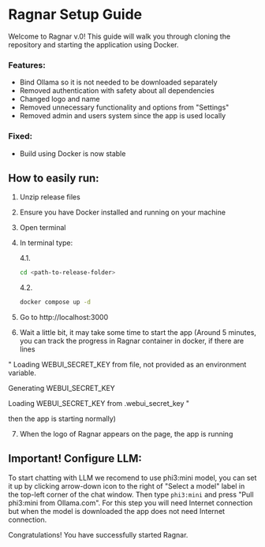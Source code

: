 # Ragnar Setup Guide

Welcome to Ragnar v.0! This guide will walk you through cloning the repository and starting the application using Docker.

### **Features**:
- Bind Ollama so it is not needed to be downloaded separately
- Removed authentication with safety about all dependencies
- Changed logo and name
- Removed unnecessary functionality and options from "Settings"
- Removed admin and users system since the app is used locally

### **Fixed**:
- Build using Docker is now stable

## How to easily run:

1. Unzip release files
2. Ensure you have Docker installed and running on your machine
3. Open terminal
4. In terminal type:

    4.1.
    ```sh
    cd <path-to-release-folder>
    ```
    4.2.
    ```sh
    docker compose up -d
    ```
5. Go to http://localhost:3000
6. Wait a little bit, it may take some time to start the app (Around 5 minutes, you can track the progress in Ragnar container in docker, if there are lines 

" Loading WEBUI_SECRET_KEY from file, not provided as an environment variable.

Generating WEBUI_SECRET_KEY

Loading WEBUI_SECRET_KEY from .webui_secret_key "

then the app is starting normally)

7. When the logo of Ragnar appears on the page, the app is running

## Important! Configure LLM:
To start chatting with LLM we recomend to use phi3:mini model, you can set it up by clicking arrow-down icon to the right of "Select a model" label in the top-left corner of the chat window. Then type ```phi3:mini``` and press "Pull phi3:mini from Ollama.com". For this step you will need Internet connection but when the model is downloaded the app does not need Internet connection.


Congratulations! You have successfully started Ragnar. 